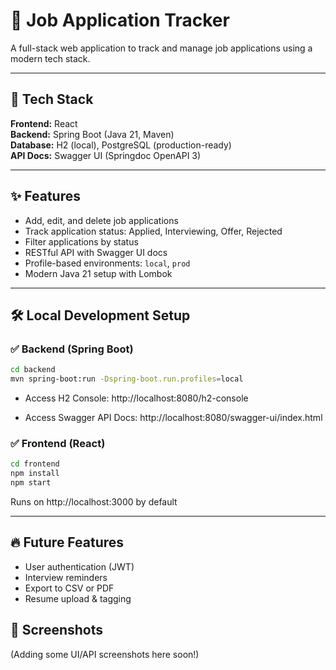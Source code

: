 # 💼 Job Application Tracker

A full-stack web application to track and manage job applications using a modern tech stack.

---

## 🔧 Tech Stack

**Frontend:** React  
**Backend:** Spring Boot (Java 21, Maven)  
**Database:** H2 (local), PostgreSQL (production-ready)  
**API Docs:** Swagger UI (Springdoc OpenAPI 3)

---

## ✨ Features

- Add, edit, and delete job applications
- Track application status: Applied, Interviewing, Offer, Rejected
- Filter applications by status
- RESTful API with Swagger UI docs
- Profile-based environments: `local`, `prod`
- Modern Java 21 setup with Lombok

---

## 🛠 Local Development Setup

### ✅ Backend (Spring Boot)

```bash
cd backend
mvn spring-boot:run -Dspring-boot.run.profiles=local
```
- Access H2 Console:
http://localhost:8080/h2-console

- Access Swagger API Docs:
http://localhost:8080/swagger-ui/index.html

### ✅ Frontend (React)

```bash
cd frontend
npm install
npm start
```
Runs on http://localhost:3000 by default

---

## 🔥 Future Features

- User authentication (JWT)
- Interview reminders
- Export to CSV or PDF
- Resume upload & tagging

## 📸 Screenshots
(Adding some UI/API screenshots here  soon!)